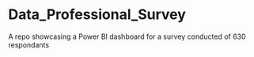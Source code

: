 # Data_Professional_Survey
A repo showcasing a Power BI dashboard for a survey conducted of 630 respondants
